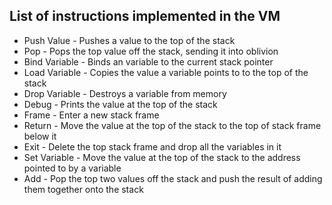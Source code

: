 ## List of instructions implemented in the VM

- Push Value - Pushes a value to the top of the stack
- Pop - Pops the top value off the stack, sending it into oblivion
- Bind Variable - Binds an variable to the current stack pointer
- Load Variable - Copies the value a variable points to to the top of the stack
- Drop Variable - Destroys a variable from memory
- Debug - Prints the value at the top of the stack
- Frame - Enter a new stack frame
- Return - Move the value at the top of the stack to the top of stack frame below it
- Exit - Delete the top stack frame and drop all the variables in it
- Set Variable - Move the value at the top of the stack to the address pointed to by a variable
- Add - Pop the top two values off the stack and push the result of adding them together onto the stack